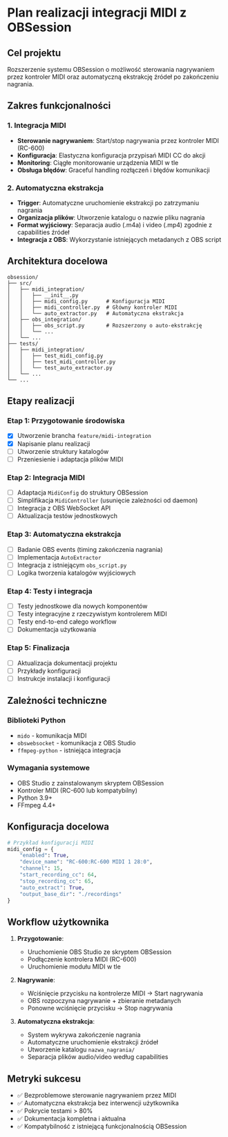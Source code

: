 # Plan realizacji integracji MIDI z OBSession

## Cel projektu
Rozszerzenie systemu OBSession o możliwość sterowania nagrywaniem przez kontroler MIDI oraz automatyczną ekstrakcję źródeł po zakończeniu nagrania.

## Zakres funkcjonalności

### 1. Integracja MIDI
- **Sterowanie nagrywaniem**: Start/stop nagrywania przez kontroler MIDI (RC-600)
- **Konfiguracja**: Elastyczna konfiguracja przypisań MIDI CC do akcji
- **Monitoring**: Ciągłe monitorowanie urządzenia MIDI w tle
- **Obsługa błędów**: Graceful handling rozłączeń i błędów komunikacji

### 2. Automatyczna ekstrakcja
- **Trigger**: Automatyczne uruchomienie ekstrakcji po zatrzymaniu nagrania
- **Organizacja plików**: Utworzenie katalogu o nazwie pliku nagrania
- **Format wyjściowy**: Separacja audio (.m4a) i video (.mp4) zgodnie z capabilities źródeł
- **Integracja z OBS**: Wykorzystanie istniejących metadanych z OBS script

## Architektura docelowa

```
obsession/
├── src/
│   ├── midi_integration/
│   │   ├── __init__.py
│   │   ├── midi_config.py      # Konfiguracja MIDI
│   │   ├── midi_controller.py  # Główny kontroler MIDI
│   │   └── auto_extractor.py   # Automatyczna ekstrakcja
│   ├── obs_integration/
│   │   ├── obs_script.py       # Rozszerzony o auto-ekstrakcję
│   │   └── ...
│   └── ...
├── tests/
│   ├── midi_integration/
│   │   ├── test_midi_config.py
│   │   ├── test_midi_controller.py
│   │   └── test_auto_extractor.py
│   └── ...
└── ...
```

## Etapy realizacji

### Etap 1: Przygotowanie środowiska
- [x] Utworzenie brancha `feature/midi-integration`
- [x] Napisanie planu realizacji
- [ ] Utworzenie struktury katalogów
- [ ] Przeniesienie i adaptacja plików MIDI

### Etap 2: Integracja MIDI
- [ ] Adaptacja `MidiConfig` do struktury OBSession
- [ ] Simplifikacja `MidiController` (usunięcie zależności od daemon)
- [ ] Integracja z OBS WebSocket API
- [ ] Aktualizacja testów jednostkowych

### Etap 3: Automatyczna ekstrakcja
- [ ] Badanie OBS events (timing zakończenia nagrania)
- [ ] Implementacja `AutoExtractor` 
- [ ] Integracja z istniejącym `obs_script.py`
- [ ] Logika tworzenia katalogów wyjściowych

### Etap 4: Testy i integracja
- [ ] Testy jednostkowe dla nowych komponentów
- [ ] Testy integracyjne z rzeczywistym kontrolerem MIDI
- [ ] Testy end-to-end całego workflow
- [ ] Dokumentacja użytkowania

### Etap 5: Finalizacja
- [ ] Aktualizacja dokumentacji projektu
- [ ] Przykłady konfiguracji
- [ ] Instrukcje instalacji i konfiguracji

## Zależności techniczne

### Biblioteki Python
- `mido` - komunikacja MIDI
- `obswebsocket` - komunikacja z OBS Studio
- `ffmpeg-python` - istniejąca integracja

### Wymagania systemowe
- OBS Studio z zainstalowanym skryptem OBSession
- Kontroler MIDI (RC-600 lub kompatybilny)
- Python 3.9+
- FFmpeg 4.4+

## Konfiguracja docelowa

```python
# Przykład konfiguracji MIDI
midi_config = {
    "enabled": True,
    "device_name": "RC-600:RC-600 MIDI 1 28:0",
    "channel": 15,
    "start_recording_cc": 64,
    "stop_recording_cc": 65,
    "auto_extract": True,
    "output_base_dir": "./recordings"
}
```

## Workflow użytkownika

1. **Przygotowanie**:
   - Uruchomienie OBS Studio ze skryptem OBSession
   - Podłączenie kontrolera MIDI (RC-600)
   - Uruchomienie modułu MIDI w tle

2. **Nagrywanie**:
   - Wciśnięcie przycisku na kontrolerze MIDI → Start nagrywania
   - OBS rozpoczyna nagrywanie + zbieranie metadanych
   - Ponowne wciśnięcie przycisku → Stop nagrywania

3. **Automatyczna ekstrakcja**:
   - System wykrywa zakończenie nagrania
   - Automatyczne uruchomienie ekstrakcji źródeł
   - Utworzenie katalogu `nazwa_nagrania/`
   - Separacja plików audio/video według capabilities

## Metryki sukcesu

- ✅ Bezproblemowe sterowanie nagrywaniem przez MIDI
- ✅ Automatyczna ekstrakcja bez interwencji użytkownika
- ✅ Pokrycie testami > 80%
- ✅ Dokumentacja kompletna i aktualna
- ✅ Kompatybilność z istniejącą funkcjonalnością OBSession